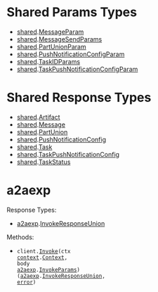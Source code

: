 # Shared Params Types

- <a href="https://pkg.go.dev/github.com/stainless-sdks/a2a-exp-go/shared">shared</a>.<a href="https://pkg.go.dev/github.com/stainless-sdks/a2a-exp-go/shared#MessageParam">MessageParam</a>
- <a href="https://pkg.go.dev/github.com/stainless-sdks/a2a-exp-go/shared">shared</a>.<a href="https://pkg.go.dev/github.com/stainless-sdks/a2a-exp-go/shared#MessageSendParams">MessageSendParams</a>
- <a href="https://pkg.go.dev/github.com/stainless-sdks/a2a-exp-go/shared">shared</a>.<a href="https://pkg.go.dev/github.com/stainless-sdks/a2a-exp-go/shared#PartUnionParam">PartUnionParam</a>
- <a href="https://pkg.go.dev/github.com/stainless-sdks/a2a-exp-go/shared">shared</a>.<a href="https://pkg.go.dev/github.com/stainless-sdks/a2a-exp-go/shared#PushNotificationConfigParam">PushNotificationConfigParam</a>
- <a href="https://pkg.go.dev/github.com/stainless-sdks/a2a-exp-go/shared">shared</a>.<a href="https://pkg.go.dev/github.com/stainless-sdks/a2a-exp-go/shared#TaskIDParams">TaskIDParams</a>
- <a href="https://pkg.go.dev/github.com/stainless-sdks/a2a-exp-go/shared">shared</a>.<a href="https://pkg.go.dev/github.com/stainless-sdks/a2a-exp-go/shared#TaskPushNotificationConfigParam">TaskPushNotificationConfigParam</a>

# Shared Response Types

- <a href="https://pkg.go.dev/github.com/stainless-sdks/a2a-exp-go/shared">shared</a>.<a href="https://pkg.go.dev/github.com/stainless-sdks/a2a-exp-go/shared#Artifact">Artifact</a>
- <a href="https://pkg.go.dev/github.com/stainless-sdks/a2a-exp-go/shared">shared</a>.<a href="https://pkg.go.dev/github.com/stainless-sdks/a2a-exp-go/shared#Message">Message</a>
- <a href="https://pkg.go.dev/github.com/stainless-sdks/a2a-exp-go/shared">shared</a>.<a href="https://pkg.go.dev/github.com/stainless-sdks/a2a-exp-go/shared#PartUnion">PartUnion</a>
- <a href="https://pkg.go.dev/github.com/stainless-sdks/a2a-exp-go/shared">shared</a>.<a href="https://pkg.go.dev/github.com/stainless-sdks/a2a-exp-go/shared#PushNotificationConfig">PushNotificationConfig</a>
- <a href="https://pkg.go.dev/github.com/stainless-sdks/a2a-exp-go/shared">shared</a>.<a href="https://pkg.go.dev/github.com/stainless-sdks/a2a-exp-go/shared#Task">Task</a>
- <a href="https://pkg.go.dev/github.com/stainless-sdks/a2a-exp-go/shared">shared</a>.<a href="https://pkg.go.dev/github.com/stainless-sdks/a2a-exp-go/shared#TaskPushNotificationConfig">TaskPushNotificationConfig</a>
- <a href="https://pkg.go.dev/github.com/stainless-sdks/a2a-exp-go/shared">shared</a>.<a href="https://pkg.go.dev/github.com/stainless-sdks/a2a-exp-go/shared#TaskStatus">TaskStatus</a>

# a2aexp

Response Types:

- <a href="https://pkg.go.dev/github.com/stainless-sdks/a2a-exp-go">a2aexp</a>.<a href="https://pkg.go.dev/github.com/stainless-sdks/a2a-exp-go#InvokeResponseUnion">InvokeResponseUnion</a>

Methods:

- <code title="post /">client.<a href="https://pkg.go.dev/github.com/stainless-sdks/a2a-exp-go#A2aexpService.Invoke">Invoke</a>(ctx <a href="https://pkg.go.dev/context">context</a>.<a href="https://pkg.go.dev/context#Context">Context</a>, body <a href="https://pkg.go.dev/github.com/stainless-sdks/a2a-exp-go">a2aexp</a>.<a href="https://pkg.go.dev/github.com/stainless-sdks/a2a-exp-go#InvokeParams">InvokeParams</a>) (<a href="https://pkg.go.dev/github.com/stainless-sdks/a2a-exp-go">a2aexp</a>.<a href="https://pkg.go.dev/github.com/stainless-sdks/a2a-exp-go#InvokeResponseUnion">InvokeResponseUnion</a>, <a href="https://pkg.go.dev/builtin#error">error</a>)</code>
